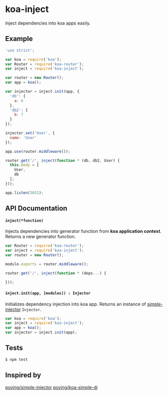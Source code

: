 # koa-inject
Inject dependencies into koa apps easily. 

## Example

```js
'use strict';

var koa = require('koa');
var Router = require('koa-router');
var inject = require('koa-inject');

var router = new Router();
var app = koa();

var injector = inject.init(app, {
  'db': {
    a: 6
  },
  'db2': {
    b: 7
  }
});

injector.set('User', {
  name: 'User'
});

app.use(router.middleware());

router.get('/', inject(function * (db, db2, User) {
  this.body = [
    User,
    db
  ];
}));

app.listen(3031);
```

## API Documentation

#### `inject(*function)`
Injects dependencies into generator function from **koa application context**. Returns a new generator function.

```js
var Router = require('koa-router');
var inject = require('koa-inject');
var router = new Router();

module.exports = router.middleware();

router.get('/', inject(function * (deps...) {
    
}));
```

#### `inject.init(app, [modules]) : Injector`
Initializes dependency injection into koa app. Returns an instance of [simple-injector](https://github.com/poying/simple-injector) `Injector`.

```js
var koa = require('koa');
var inject = require('koa-inject');
var app = koa();
var injector = inject.init(app);
```

## Tests

```bash
$ npm test
```


## Inspired by 
[poying/simple-injector](https://github.com/poying/simple-injector)
[poying/koa-simple-di](https://github.com/poying/koa-simple-di)
